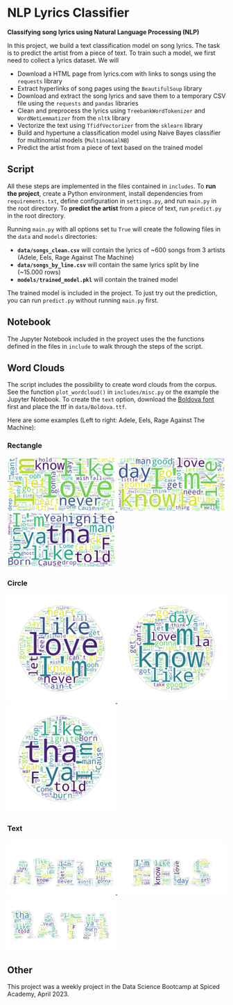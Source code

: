 # NLP Lyrics Classifier

**Classifying song lyrics using Natural Language Processing (NLP)**

In this project, we build a text classification model on song lyrics. The task is to predict the artist from a piece of text. To train such a model, we first need to collect a lyrics dataset. We will

- Download a HTML page from lyrics.com with links to songs using the `requests` library
- Extract hyperlinks of song pages using the `BeautifulSoup` library
- Download and extract the song lyrics and save them to a temporary CSV file using the `requests` and `pandas` libraries
- Clean and preprocess the lyrics using `TreebankWordTokenizer` and `WordNetLemmatizer` from the `nltk` library
- Vectorize the text using `TfidfVectorizer` from the `sklearn` library
- Build and hypertune a classification model using Naive Bayes classifier for multinomial models (`MultinomialNB`)
- Predict the artist from a piece of text based on the trained model

## Script

All these steps are implemented in the files contained in `includes`. To **run the project**, create a Python environment, install dependencies from `requirements.txt`, define configuration in `settings.py`, and run `main.py` in the root directory. To **predict the artist** from a piece of text, run `predict.py` in the root directory.

Running `main.py` with all options set tu `True` will create the following files in the `data` and `models` directories:

- **`data/songs_clean.csv`** will contain the lyrics of ~600 songs from 3 artists (Adele, Eels, Rage Against The Machine)
- **`data/songs_by_line.csv`** will contain the same lyrics split by line (~15.000 rows)
- **`models/trained_model.pkl`** will contain the trained model

The trained model is included in the project. To just try out the prediction, you can run `predict.py` without running `main.py` first.

## Notebook

The Jupyter Notebook included in the proyect uses the the functions defined in the files in `include` to walk through the steps of the script.

## Word Clouds

The script includes the possibility to create word clouds from the corpus. See the function `plot_wordcloud()` in `includes/misc.py` or the example the Jupyter Notebook. To create the `text` option, download the [Boldova font](https://www.cufonfonts.com/font/boldova) first and place the ttf in `data/Boldova.ttf`.

Here are some examples (Left to right: Adele, Eels, Rage Against The Machine):

### Rectangle

<p float="left">
  <a href="https://github.com/yotkadata/lyrics-classifier-nlp/blob/main/wordclouds/wordcloud-Adele-rect.png">
    <img src="https://github.com/yotkadata/lyrics-classifier-nlp/blob/main/wordclouds/wordcloud-Adele-rect.png?raw=true" width="250" />
  </a>
  <a href="https://github.com/yotkadata/lyrics-classifier-nlp/blob/main/wordclouds/wordcloud-Eels-rect.png">
    <img src="https://github.com/yotkadata/lyrics-classifier-nlp/blob/main/wordclouds/wordcloud-Eels-rect.png?raw=true" width="250" />
  </a>
  <a href="https://github.com/yotkadata/lyrics-classifier-nlp/blob/main/wordclouds/wordcloud-ratm-rect.png">
    <img src="https://github.com/yotkadata/lyrics-classifier-nlp/blob/main/wordclouds/wordcloud-ratm-rect.png?raw=true" width="250" />
  </a>
</p>

### Circle

<p float="left">
  <a href="https://github.com/yotkadata/lyrics-classifier-nlp/blob/main/wordclouds/wordcloud-Adele-circle.png">
    <img src="https://github.com/yotkadata/lyrics-classifier-nlp/blob/main/wordclouds/wordcloud-Adele-circle.png?raw=true" width="250" />
  </a>
  <a href="https://github.com/yotkadata/lyrics-classifier-nlp/blob/main/wordclouds/wordcloud-Eels-circle.png">
    <img src="https://github.com/yotkadata/lyrics-classifier-nlp/blob/main/wordclouds/wordcloud-Eels-circle.png?raw=true" width="250" />
  </a>
  <a href="https://github.com/yotkadata/lyrics-classifier-nlp/blob/main/wordclouds/wordcloud-ratm-circle.png">
    <img src="https://github.com/yotkadata/lyrics-classifier-nlp/blob/main/wordclouds/wordcloud-ratm-circle.png?raw=true" width="250" />
  </a>
</p>

### Text

<p float="left">
  <a href="https://github.com/yotkadata/lyrics-classifier-nlp/blob/main/wordclouds/wordcloud-Adele-text.png">
    <img src="https://github.com/yotkadata/lyrics-classifier-nlp/blob/main/wordclouds/wordcloud-Adele-text.png?raw=true" width="250" />
  </a>
  <a href="https://github.com/yotkadata/lyrics-classifier-nlp/blob/main/wordclouds/wordcloud-Eels-text.png">
    <img src="https://github.com/yotkadata/lyrics-classifier-nlp/blob/main/wordclouds/wordcloud-Eels-text.png?raw=true" width="250" />
  </a>
  <a href="https://github.com/yotkadata/lyrics-classifier-nlp/blob/main/wordclouds/wordcloud-ratm-text.png">
    <img src="https://github.com/yotkadata/lyrics-classifier-nlp/blob/main/wordclouds/wordcloud-ratm-text.png?raw=true" width="250" />
  </a>
</p>

## Other

This project was a weekly project in the Data Science Bootcamp at Spiced Academy, April 2023.
